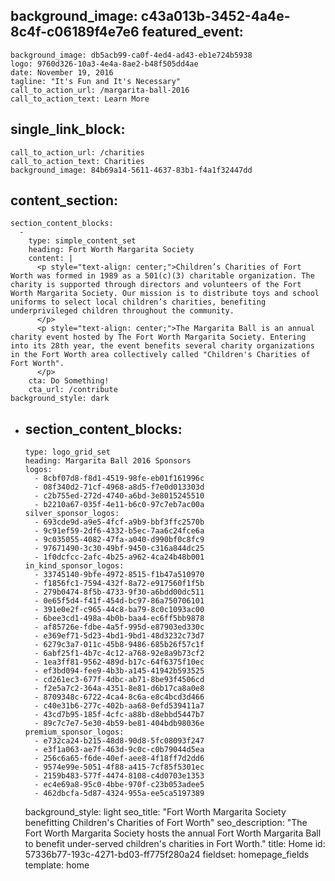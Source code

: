 background_image: c43a013b-3452-4a4e-8c4f-c06189f4e7e6
featured_event:
  - 
    background_image: db5acb99-ca0f-4ed4-ad43-eb1e724b5938
    logo: 9760d326-10a3-4e4a-8ae2-b48f505dd4ae
    date: November 19, 2016
    tagline: "It's Fun and It's Necessary"
    call_to_action_url: /margarita-ball-2016
    call_to_action_text: Learn More
single_link_block:
  - 
    call_to_action_url: /charities
    call_to_action_text: Charities
    background_image: 84b69a14-5611-4637-83b1-f4a1f32447dd
content_section:
  - 
    section_content_blocks:
      - 
        type: simple_content_set
        heading: Fort Worth Margarita Society
        content: |
          <p style="text-align: center;">Children’s Charities of Fort Worth was formed in 1989 as a 501(c)(3) charitable organization. The charity is supported through directors and volunteers of the Fort Worth Margarita Society. Our mission is to distribute toys and school uniforms to select local children’s charities, benefiting underprivileged children throughout the community.
          </p>
          <p style="text-align: center;">The Margarita Ball is an annual charity event hosted by The Fort Worth Margarita Society. Entering into its 28th year, the event benefits several charity organizations in the Fort Worth area collectively called "Children's Charities of Fort Worth".
          </p>
        cta: Do Something!
        cta_url: /contribute
    background_style: dark
  - 
    section_content_blocks:
      - 
        type: logo_grid_set
        heading: Margarita Ball 2016 Sponsors
        logos:
          - 8cbf07d8-f8d1-4519-98fe-eb01f161996c
          - 08f340d2-71cf-4968-a8d5-f7e0d013303d
          - c2b755ed-272d-4740-a6bd-3e8015245510
          - b2210a67-035f-4e11-b6c0-97c7eb7ac00a
        silver_sponsor_logos:
          - 693cde9d-a9e5-4fcf-a9b9-bbf3ffc2570b
          - 9c91ef59-2df6-4332-b5ec-7aa6c24fce6a
          - 9c035055-4082-47fa-a040-d990bf0c8fc9
          - 97671490-3c30-49bf-9450-c316a844dc25
          - 1f0dcfcc-2afc-4b25-a962-4ca24b48b001
        in_kind_sponsor_logos:
          - 33745140-9bfe-4972-8515-f1b47a510970
          - f1856fc1-7594-432f-8a72-e917560f1f5b
          - 279b0474-8f5b-4733-9f30-a6bdd00dc511
          - 0e65f5d4-f41f-454d-bc97-86a750706101
          - 391e0e2f-c965-44c8-ba79-8c0c1093ac00
          - 6bee3cd1-498a-4b0b-baa4-ec6ff5bb9878
          - af85726e-fdbe-4a5f-995d-e87903ed330c
          - e369ef71-5d23-4bd1-9bd1-48d3232c73d7
          - 6279c3a7-011c-45b8-9486-685b26f57c1f
          - 6abf25f1-4b7c-4c12-a768-92e8a9b73cf2
          - 1ea3ff81-9562-489d-b17c-64f6375f10ec
          - ef3bd094-fee9-4b3b-a145-41942b593525
          - cd261ec3-677f-4dbc-ab71-8be93f4506cd
          - f2e5a7c2-364a-4351-8e81-d6b17ca8a0e8
          - 8709348c-6722-4ca4-8c6a-e8c4bcd3d466
          - c40e31b6-277c-402b-aa68-0efd539411a7
          - 43cd7b95-185f-4cfc-a88b-d8ebbd5447b7
          - 89c7c7e7-5e30-4b59-be81-404bdb98036e
        premium_sponsor_logos:
          - e732ca24-b215-48d8-90d8-5fc08093f247
          - e3f1a063-ae7f-463d-9c0c-c0b79044d5ea
          - 256c6a65-f6de-40ef-aee8-4f18ff7d2dd6
          - 9574e99e-5051-4f88-a415-7cf85f5301ec
          - 2159b483-577f-4474-8108-c4d0703e1353
          - ec4e69a8-95c0-4bbe-970f-c23b053adee5
          - 462dbcfa-5d87-4324-955a-ee5ca5197389
    background_style: light
seo_title: "Fort Worth Margarita Society benefitting Children's Charities of Fort Worth"
seo_description: "The Fort Worth Margarita Society hosts the annual Fort Worth Margarita Ball to benefit under-served children's charities in Fort Worth."
title: Home
id: 57336b77-193c-4271-bd03-ff775f280a24
fieldset: homepage_fields
template: home
